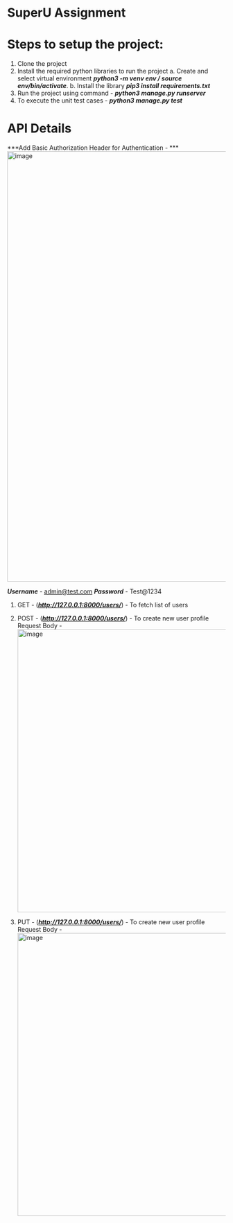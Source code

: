 # SuperU Assignment

# Steps to setup the project:

1. Clone the project
2. Install the required python libraries to run the project
   a. Create and select virtual environment ***python3 -m venv env / source env/bin/activate***.
   b. Install the library ***pip3 install requirements.txt***
3. Run the project using command - ***python3 manage.py runserver***
4. To execute the unit test cases -  ***python3 manage.py test***


# API Details
***Add Basic Authorization Header for Authentication - ***
<img width="993" alt="image" src="https://github.com/rijildaniel/superu_assignment/assets/40638987/4ff3fd09-36d6-49be-87b6-a2e71be7d56e">

***Username*** - admin@test.com
***Password*** - Test@1234

1. GET - (***http://127.0.0.1:8000/users/***) - To fetch list of users
2. POST  - (***http://127.0.0.1:8000/users/***) - To create new user profile
   Request Body - 
   <img width="653" alt="image" src="https://github.com/rijildaniel/superu_assignment/assets/40638987/3d61c8ef-a360-4600-bc6e-dc36f9ff369b">

4. PUT  - (***http://127.0.0.1:8000/users/***) - To create new user profile
   Request Body - 
   <img width="653" alt="image" src="https://github.com/rijildaniel/superu_assignment/assets/40638987/3d61c8ef-a360-4600-bc6e-dc36f9ff369b">
